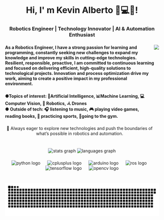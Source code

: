 <br clear="both">

<h1 align="center">Hi, I' m Kevin Alberto  👋💻🤖!</h1>

###

<h3 align="center">Robotics Engineer | Technology Innovator | AI & Automation Enthusiast</h3>

###

<img align="right" height="300" src="https://media3.giphy.com/media/v1.Y2lkPTc5MGI3NjExOHF1cWk2Y2s4ZTRmeHdncTUybmU5a3hyeHVnbWs2MWZsOHRqZnl3biZlcD12MV9pbnRlcm5hbF9naWZfYnlfaWQmY3Q9cw/q3kBTEbu3InMQ/giphy.gif"  />

###

<h4 align="left">As a Robotics Engineer, I have a strong passion for learning and programming, constantly seeking new challenges to expand my knowledge and improve my skills in cutting-edge technologies.<br>Resilient, responsible, proactive, I am committed to continuous learning and focused on delivering efficient, high-quality solutions to technological projects. Innovation and process optimization drive my work, aiming to create a positive impact in my professional environment.</h4>

###

<h4 align="left">●Topics of interest: 🤖Artificial Intelligence, 📊Machine Learning, 💻 Computer Vision, 🔩 Robotics, 𖥂 Drones<br>● Outside of tech: 🎧 listening to music, 🎮 playing video games, reading books, 🏈 practicing sports, 🦾going to the gym.</h4>

###

<p align="center">🚀 Always eager to explore new technologies and push the boundaries of what’s possible in robotics and automation.</p>

###

<br clear="both">

<div align="center">
  <img src="https://github-readme-stats.vercel.app/api?username=KevinAlberto01&hide_title=false&hide_rank=false&show_icons=true&include_all_commits=true&count_private=true&disable_animations=false&theme=tokyonight&locale=en&hide_border=false" height="150" alt="stats graph"  />
  <img src="https://github-readme-stats.vercel.app/api/top-langs?username=KevinAlberto01&locale=en&hide_title=false&layout=compact&card_width=320&langs_count=5&theme=tokyonight&hide_border=false" height="150" alt="languages graph"  />
</div>

###

<div align="center">
  <img src="https://cdn.jsdelivr.net/gh/devicons/devicon/icons/python/python-original.svg" height="115" alt="python logo"  />
  <img width="15" />
  <img src="https://cdn.jsdelivr.net/gh/devicons/devicon/icons/cplusplus/cplusplus-original.svg" height="115" alt="cplusplus logo"  />
  <img width="15" />
  <img src="https://cdn.jsdelivr.net/gh/devicons/devicon/icons/arduino/arduino-original-wordmark.svg" height="115" alt="arduino logo"  />
  <img width="15" />
  <img src="https://skillicons.dev/icons?i=ros" height="115" alt="ros logo"  />
  <img width="15" />
  <img src="https://skillicons.dev/icons?i=tensorflow" height="115" alt="tensorflow logo"  />
  <img width="15" />
  <img src="https://cdn.jsdelivr.net/gh/devicons/devicon/icons/opencv/opencv-original.svg" height="115" alt="opencv logo"  />
</div>

###

<br clear="both">

<img src="https://raw.githubusercontent.com/KevinAlberto01/KevinAlberto01/output/snake.svg" alt="Snake animation" />

###
